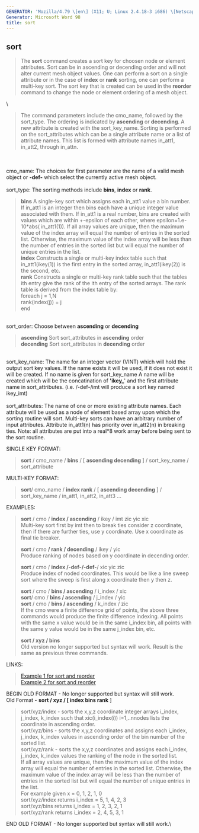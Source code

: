 ```yaml
---
GENERATOR: 'Mozilla/4.79 \[en\] (X11; U; Linux 2.4.18-3 i686) \[Netscape\]'
Generator: Microsoft Word 98
title: sort
---
```


sort
----

> The **sort** command creates a sort key for choosen node or element
> attributes. Sort can be in ascending or decending order and will not
> alter current mesh object values. One can perform a sort on a single
> attribute or in the case of **index** or **rank** sorting, one can
> perform a multi-key sort. The sort key that is created can be used in
> the **reorder** command to change the node or element ordering of a
> mesh object.

\

> The command parameters include the cmo\_name, followed by the
> sort\_type. The ordering is indicated by **ascending** or
> **decending**. A new attribute is created with the sort\_key\_name.
> Sorting is performed on the sort\_attributes which can be a single
> attribute name or a list of attribute names. This list is formed with
> attribute names in\_att1, in\_att2, through in\_attn.

\
\
cmo\_name: The choices for first parameter are the name of a valid mesh
object or **-def-** which select the currently active mesh object.\
\
sort\_type: The sorting methods include **bins**, **index** or **rank**.

> **bins** A single-key sort which assigns each in\_att1 value a bin
> number. If in\_att1 is an integer then bins each have a unique integer
> value associated with them. If in\_att1 is a real number, bins are
> created with values which are within +-epsilon of each other, where
> epsilon=1.e-10\*abs( in\_att1(1)). If all array values are unique,
> then the maximum value of the index array will equal the number of
> entries in the sorted list. Otherwise, the maximum value of the index
> array will be less than the number of entries in the sorted list but
> will equal the number of unique entries in the list.\
> **index** Constructs a single or multi-key index table such that
> in\_att1(ikey(1)) is the first entry in the sorted array,
> in\_att1(ikey(2)) is the second, etc.\
> **rank** Constructs a single or multi-key rank table such that the
> tables ith entry give the rank of the ith entry of the sorted arrays.
> The rank table is derived from the index table by:\
> foreach j = 1,N\
> rank(index(j)) = j\
> end

\
sort\_order: Choose between **ascending** or **decending**

> **ascending** Sort sort\_attributes in **ascending** order\
> **decending** Sort sort\_attributes in **decending** order

\
sort\_key\_name: The name for an integer vector (VINT) which will hold
the output sort key values. If the name exists it will be used, if it
does not exist it will be created. If no name is given for
sort\_key\_name A name will be created which will be the concatination
of **'ikey\_**' and the first attribute name in sort\_attributes. (i.e.
/-def-/imt will produce a sort key named ikey\_imt)\
\
sort\_attributes: The name of one or more existing attribute names. Each
attribute will be used as a node of element based array upon which the
sorting routine will sort. Multi-key sorts can have an arbitrary number
of input attributes. Attribute in\_att1(n) has priority over in\_att2(n)
in breaking ties. Note: all attributes are put into a real\*8 work array
before being sent to the sort routine.

SINGLE KEY FORMAT:

> **sort** / cmo\_name / **bins** / \[ **ascending  decending** \] /
> sort\_key\_name / sort\_attribute

MULTI-KEY FORMAT:

> **sort**/ cmo\_name / **index  rank** / \[ **ascending  decending**
> \] / sort\_key\_name / in\_att1, in\_att2, in\_att3 ...

EXAMPLES:

> **sort** / cmo / **index / ascending** / ikey / imt zic yic xic\
> Multi-key sort first by imt then to break ties consider z coordinate,
> then if there are further ties, use y coordinate. Use x coordinate as
> final tie breaker.
>
> **sort** / cmo **/ rank / decending** / ikey / yic\
> Produce ranking of nodes based on y coordinate in decending order.
>
> **sort** / cmo / **index /-def-/-def-**/ xic yic zic\
> Produce index of noded coordinates. This would be like a line sweep
> sort where the sweep is first along x coordinate then y then z.
>
> **sort** / cmo / **bins / ascending** / i\_index / xic\
> **sort**/ cmo / **bins / ascending** / j\_index / yic\
> **sort** / cmo / **bins / ascending** / k\_index / zic\
> If the cmo were a finite difference grid of points, the above three
> commands would produce the finite difference indexing. All points with
> the same x value would be in the same i\_index bin, all points with
> the same y value would be in the same j\_index bin, etc.
>
> **sort / xyz / bins**\
> Old version no longer supported but syntax will work. Result is the
> same as previous three commands.

LINKS:

> [Example 1 for sort and reorder](sort_lagrit_input_1)\
> [Example 2 for sort and reorder](sort_lagrit_input_2)

BEGIN OLD FORMAT - No longer supported but syntax will still work.\
Old Format - **sort / xyz / \[ index  bins  rank** \]

> sort/xyz/index - sorts the x,y,z coordinate integer arrays i\_index,
> j\_index, k\_index such that xic(i\_index(i)) i=1,..nnodes lists the
> coordinate in ascending order.\
> sort/xyz/bins - sorts the x,y,z coordinates and assigns each i\_index,
> j\_index, k\_index values in ascending order of the bin number of the
> sorted list.\
> sort/xyz/rank - sorts the x,y,z coordinates and assigns each i\_index,
> j\_index, k\_index values the ranking of the node in the sorted list.\
> If all array values are unique, then the maximum value of the index
> array will equal the number of entries in the sorted list. Otherwise,
> the maximum value of the index array will be less than the number of
> entries in the sorted list but will equal the number of unique entries
> in the list.\
> For example given x = 0, 1, 2, 1, 0\
> sort/xyz/index returns i\_index = 5, 1, 4, 2, 3\
> sort/xyz/bins returns i\_index = 1, 2, 3, 2, 1\
> sort/xyz/rank returns i\_index = 2, 4, 5, 3, 1

END OLD FORMAT - No longer supported but syntax will still work.\
